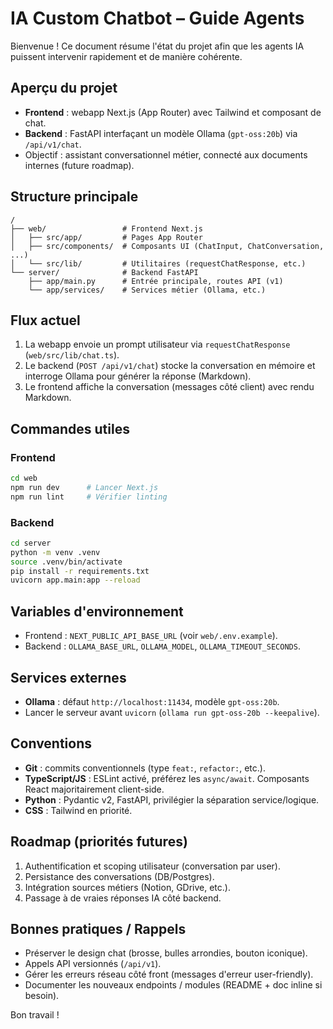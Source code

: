 # IA Custom Chatbot – Guide Agents

Bienvenue ! Ce document résume l'état du projet afin que les agents IA puissent intervenir rapidement et de manière cohérente.

## Aperçu du projet
- **Frontend** : webapp Next.js (App Router) avec Tailwind et composant de chat.
- **Backend** : FastAPI interfaçant un modèle Ollama (`gpt-oss:20b`) via `/api/v1/chat`.
- Objectif : assistant conversationnel métier, connecté aux documents internes (future roadmap).

## Structure principale
```
/
├── web/                 # Frontend Next.js
│   ├── src/app/         # Pages App Router
│   ├── src/components/  # Composants UI (ChatInput, ChatConversation, ...)
│   └── src/lib/         # Utilitaires (requestChatResponse, etc.)
└── server/              # Backend FastAPI
    ├── app/main.py      # Entrée principale, routes API (v1)
    └── app/services/    # Services métier (Ollama, etc.)
```

## Flux actuel
1. La webapp envoie un prompt utilisateur via `requestChatResponse` (`web/src/lib/chat.ts`).
2. Le backend (`POST /api/v1/chat`) stocke la conversation en mémoire et interroge Ollama pour générer la réponse (Markdown).
3. Le frontend affiche la conversation (messages côté client) avec rendu Markdown.

## Commandes utiles
### Frontend
```bash
cd web
npm run dev      # Lancer Next.js
npm run lint     # Vérifier linting
```

### Backend
```bash
cd server
python -m venv .venv
source .venv/bin/activate
pip install -r requirements.txt
uvicorn app.main:app --reload
```

## Variables d'environnement
- Frontend : `NEXT_PUBLIC_API_BASE_URL` (voir `web/.env.example`).
- Backend : `OLLAMA_BASE_URL`, `OLLAMA_MODEL`, `OLLAMA_TIMEOUT_SECONDS`.

## Services externes
- **Ollama** : défaut `http://localhost:11434`, modèle `gpt-oss:20b`.
- Lancer le serveur avant `uvicorn` (`ollama run gpt-oss-20b --keepalive`).

## Conventions
- **Git** : commits conventionnels (type `feat:`, `refactor:`, etc.).
- **TypeScript/JS** : ESLint activé, préférez les `async/await`. Composants React majoritairement client-side.
- **Python** : Pydantic v2, FastAPI, privilégier la séparation service/logique.
- **CSS** : Tailwind en priorité.

## Roadmap (priorités futures)
1. Authentification et scoping utilisateur (conversation par user).
2. Persistance des conversations (DB/Postgres).
3. Intégration sources métiers (Notion, GDrive, etc.).
4. Passage à de vraies réponses IA côté backend.

## Bonnes pratiques / Rappels
- Préserver le design chat (brosse, bulles arrondies, bouton iconique).
- Appels API versionnés (`/api/v1`).
- Gérer les erreurs réseau côté front (messages d'erreur user-friendly).
- Documenter les nouveaux endpoints / modules (README + doc inline si besoin).

Bon travail !
